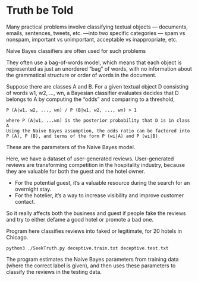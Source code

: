 # Truth be Told

Many practical problems involve classifying textual objects — documents, emails, sentences, tweets, etc. —into two specific categories — spam vs nonspam, important vs unimportant, acceptable vs inappropriate, etc.

Naive Bayes classifiers are often used for such problems

They often use a bag-of-words model, which means that each object is represented as just an unordered “bag” of words, with no information about the grammatical structure or order of words in the document.

Suppose there are classes A and B. For a given textual object D consisting of words w1, w2, ..., wn, a Bayesian classifier evaluates decides that D belongs to A by computing the “odds” and comparing to a threshold,

    P (A|w1, w2, ..., wn) / P (B|w1, w2, ..., wn) > 1
    
    where P (A|w1, ...wn) is the posterior probability that D is in class A
    Using the Naive Bayes assumption, the odds ratio can be factored into P (A), P (B), and terms of the form P (wi|A) and P (wi|B)
    
These are the parameters of the Naive Bayes model.

Here, we have a dataset of user-generated reviews. 
User-generated reviews are transforming competition in the hospitality industry, because they are valuable for both the guest and the hotel owner.

- For the potential guest, it’s a valuable resource during the search for an overnight stay. 
- For the hotelier, it’s a way to increase visibility and improve customer contact.

So it really affects both the business and guest if people fake the reviews and try to either defame a good hotel or promote a bad one.

Program here classifies reviews into faked or legitimate, for 20 hotels in Chicago.

    python3 ./SeekTruth.py deceptive.train.txt deceptive.test.txt
    
The program estimates the Naive Bayes parameters from training data (where the correct label is given), and then uses these parameters to classify the reviews in the testing data.
